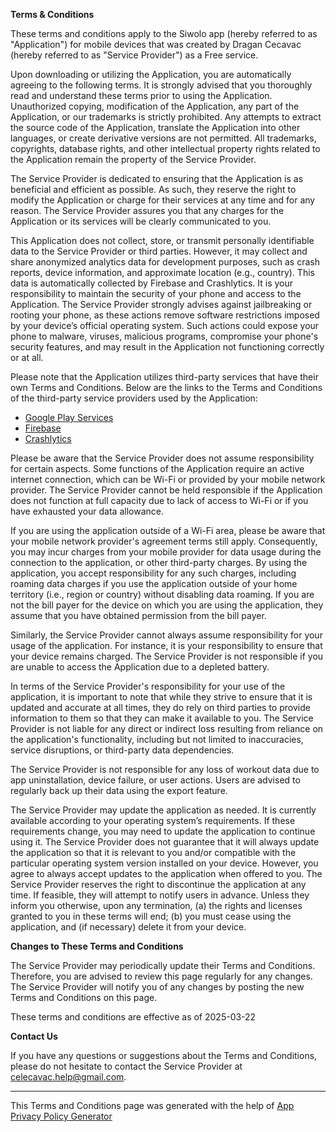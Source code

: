 **Terms & Conditions**  

These terms and conditions apply to the Siwolo app (hereby referred to as "Application") for mobile devices that was created by Dragan Cecavac (hereby referred to as "Service Provider") as a Free service.

Upon downloading or utilizing the Application, you are automatically agreeing to the following terms. It is strongly advised that you thoroughly read and understand these terms prior to using the Application. Unauthorized copying, modification of the Application, any part of the Application, or our trademarks is strictly prohibited. Any attempts to extract the source code of the Application, translate the Application into other languages, or create derivative versions are not permitted. All trademarks, copyrights, database rights, and other intellectual property rights related to the Application remain the property of the Service Provider.

The Service Provider is dedicated to ensuring that the Application is as beneficial and efficient as possible. As such, they reserve the right to modify the Application or charge for their services at any time and for any reason. The Service Provider assures you that any charges for the Application or its services will be clearly communicated to you.

This Application does not collect, store, or transmit personally identifiable data to the Service Provider or third parties. However, it may collect and share anonymized analytics data for development purposes, such as crash reports, device information, and approximate location (e.g., country). This data is automatically collected by Firebase and Crashlytics. It is your responsibility to maintain the security of your phone and access to the Application. The Service Provider strongly advises against jailbreaking or rooting your phone, as these actions remove software restrictions imposed by your device’s official operating system. Such actions could expose your phone to malware, viruses, malicious programs, compromise your phone's security features, and may result in the Application not functioning correctly or at all.

Please note that the Application utilizes third-party services that have their own Terms and Conditions. Below are the links to the Terms and Conditions of the third-party service providers used by the Application:

*   [Google Play Services](https://policies.google.com/terms)
*   [Firebase](https://firebase.google.com/support/privacy)
*   [Crashlytics](https://firebase.google.com/terms/crashlytics)

Please be aware that the Service Provider does not assume responsibility for certain aspects. Some functions of the Application require an active internet connection, which can be Wi-Fi or provided by your mobile network provider. The Service Provider cannot be held responsible if the Application does not function at full capacity due to lack of access to Wi-Fi or if you have exhausted your data allowance.

If you are using the application outside of a Wi-Fi area, please be aware that your mobile network provider's agreement terms still apply. Consequently, you may incur charges from your mobile provider for data usage during the connection to the application, or other third-party charges. By using the application, you accept responsibility for any such charges, including roaming data charges if you use the application outside of your home territory (i.e., region or country) without disabling data roaming. If you are not the bill payer for the device on which you are using the application, they assume that you have obtained permission from the bill payer.

Similarly, the Service Provider cannot always assume responsibility for your usage of the application. For instance, it is your responsibility to ensure that your device remains charged. The Service Provider is not responsible if you are unable to access the Application due to a depleted battery.

In terms of the Service Provider's responsibility for your use of the application, it is important to note that while they strive to ensure that it is updated and accurate at all times, they do rely on third parties to provide information to them so that they can make it available to you. The Service Provider is not liable for any direct or indirect loss resulting from reliance on the application's functionality, including but not limited to inaccuracies, service disruptions, or third-party data dependencies.

The Service Provider is not responsible for any loss of workout data due to app uninstallation, device failure, or user actions. Users are advised to regularly back up their data using the export feature.

The Service Provider may update the application as needed. It is currently available according to your operating system’s requirements. If these requirements change, you may need to update the application to continue using it. The Service Provider does not guarantee that it will always update the application so that it is relevant to you and/or compatible with the particular operating system version installed on your device. However, you agree to always accept updates to the application when offered to you. The Service Provider reserves the right to discontinue the application at any time. If feasible, they will attempt to notify users in advance. Unless they inform you otherwise, upon any termination, (a) the rights and licenses granted to you in these terms will end; (b) you must cease using the application, and (if necessary) delete it from your device.

**Changes to These Terms and Conditions**

The Service Provider may periodically update their Terms and Conditions. Therefore, you are advised to review this page regularly for any changes. The Service Provider will notify you of any changes by posting the new Terms and Conditions on this page.

These terms and conditions are effective as of 2025-03-22

**Contact Us**

If you have any questions or suggestions about the Terms and Conditions, please do not hesitate to contact the Service Provider at celecavac.help@gmail.com.

* * *

This Terms and Conditions page was generated with the help of [App Privacy Policy Generator](https://app-privacy-policy-generator.nisrulz.com/)
